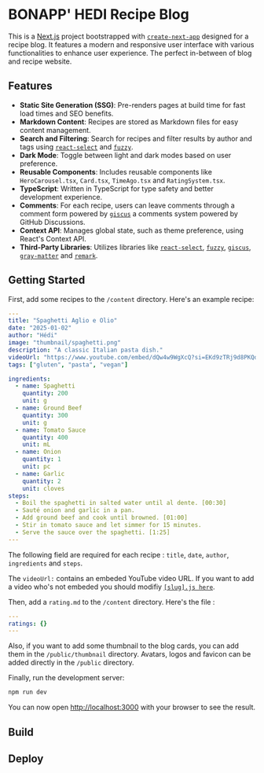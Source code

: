 # BONAPP' HEDI Recipe Blog

This is a [Next.js](https://nextjs.org) project bootstrapped with [`create-next-app`](https://nextjs.org/docs/pages/api-reference/create-next-app) designed for a recipe blog.
It features a modern and responsive user interface with various functionalities to enhance user experience. The perfect in-between of blog and recipe website.

## Features

- **Static Site Generation (SSG)**: Pre-renders pages at build time for fast load times and SEO benefits.
- **Markdown Content**: Recipes are stored as Markdown files for easy content management.
- **Search and Filtering**: Search for recipes and filter results by author and tags using [`react-select`](https://react-select.com/) and [`fuzzy`](https://github.com/mattyork/fuzzy).
- **Dark Mode**: Toggle between light and dark modes based on user preference.
- **Reusable Components**: Includes reusable components like `HeroCarousel.tsx`, `Card.tsx`, `TimeAgo.tsx` and `RatingSystem.tsx`.
- **TypeScript**: Written in TypeScript for type safety and better development experience.
- **Comments**: For each recipe, users can leave comments through a comment form powered by [`giscus`](https://giscus.app/) a comments system powered by GitHub Discussions.
- **Context API**: Manages global state, such as theme preference, using React's Context API.
- **Third-Party Libraries**: Utilizes libraries like [`react-select`](https://react-select.com/), [`fuzzy`](https://github.com/mattyork/fuzzy), [`giscus`](https://giscus.app/), [`gray-matter`](https://github.com/jonschlinkert/gray-matter) and [`remark`](https://github.com/remarkjs/remark).

## Getting Started

First, add some recipes to the `/content` directory. Here's an example recipe:

```yaml
---
title: "Spaghetti Aglio e Olio"
date: "2025-01-02"
author: "Hédi"
image: "thumbnail/spaghetti.png"
description: "A classic Italian pasta dish."
videoUrl: "https://www.youtube.com/embed/dQw4w9WgXcQ?si=EKd9zTRj9d8PKQdA"
tags: ["gluten", "pasta", "vegan"]

ingredients:
  - name: Spaghetti
    quantity: 200
    unit: g
  - name: Ground Beef
    quantity: 300
    unit: g
  - name: Tomato Sauce
    quantity: 400
    unit: mL
  - name: Onion
    quantity: 1
    unit: pc
  - name: Garlic
    quantity: 2
    unit: cloves
steps:
  - Boil the spaghetti in salted water until al dente. [00:30]
  - Sauté onion and garlic in a pan.
  - Add ground beef and cook until browned. [01:00]
  - Stir in tomato sauce and let simmer for 15 minutes.
  - Serve the sauce over the spaghetti. [1:25]
---
```

The following field are required for each recipe : `title`, `date`, `author`, `ingredients` and `steps`.

The `videoUrl:` contains an embeded YouTube video URL.
If you want to add a video who's not embeded you should modifiy [`[slug].js here`](https://github.com/CodingHedi/bonapp-hedi-recipe-blog/blob/main/pages/posts/%5Bslug%5D.js#L98).

Then, add a `rating.md` to the `/content` directory. Here's the file :

```yaml
---
ratings: {}
---
```

Also, if you want to add some thumbnail to the blog cards, you can add them in the `/public/thumbnail` directory.
Avatars, logos and favicon can be added directly in the `/public` directory.

Finally, run the development server:

```bash
npm run dev
```

You can now open [http://localhost:3000](http://localhost:3000) with your browser to see the result.

## Build

## Deploy
